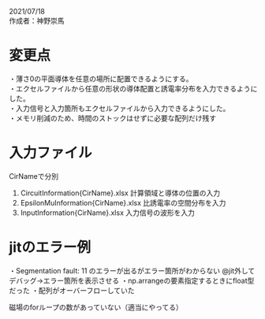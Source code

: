 2021/07/18  
作成者：神野崇馬  

# 変更点
・薄さ0の平面導体を任意の場所に配置できるようにする。  
・エクセルファイルから任意の形状の導体配置と誘電率分布を入力できるようにした。  
・入力信号と入力箇所もエクセルファイルから入力できるようにした。  
・メモリ削減のため、時間のストックはせずに必要な配列だけ残す 

# 入力ファイル
CirNameで分別  
1. CircuitInformation{CirName}.xlsx
計算領域と導体の位置の入力
2. EpsilonMuInformation{CirName}.xlsx
比誘電率の空間分布を入力
3. InputInformation{CirName}.xlsx
入力信号の波形を入力

# jitのエラー例
・Segmentation fault: 11  のエラーが出るがエラー箇所がわからない
@jit外してデバッグ→エラー箇所を表示させる
・np.arrangeの要素指定するときにfloat型だった
・配列がオーバーフローしていた

磁場のforループの数があっていない（適当にやってる）